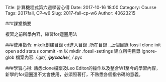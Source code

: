 Title: 計算機程式第六週學習心得 
Date: 2017-10-16 18:00 
Category: Course
Tags: 2017fall, CP-w6
Slug: 2017-fall-cp-w6
Author: 40623215



<!-- PELICAN_END_SUMMARY -->

###課堂摘要

複習之前所學內容，練習for迴圈用法


###使用指令:
mkdir創建目錄
cd進入目錄   .所在目錄   ..上個目錄
fossil clone
         init
         open
         add
         status
         commit -m
以 mkdir .fossil-settings 建立所需目錄
ignore-glob 檔案內容: */.git/*, */__pycache__/*, */*.pyc


###學習心得: 
熟悉clone檔案及Leo Editor的操作以及整合W1至今的學習內容，新學的for迴圈還不太會使用，必須照著打，不熟悉各個指令碼的意義。